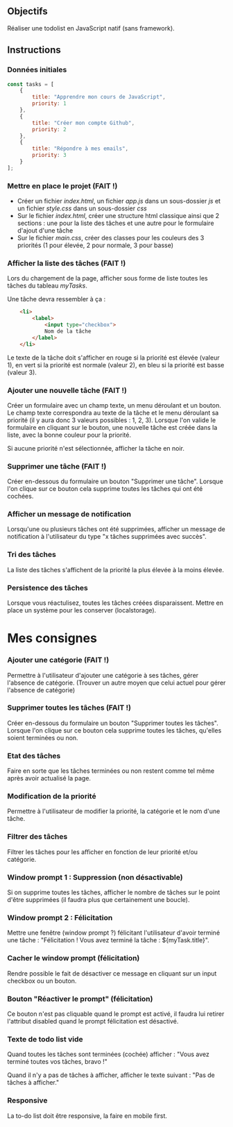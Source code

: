 ## Objectifs

Réaliser une todolist en JavaScript natif (sans framework).

## Instructions

### Données initiales

```javascript
const tasks = [
    {
        title: "Apprendre mon cours de JavaScript",
        priority: 1
    },
    {
        title: "Créer mon compte Github",
        priority: 2
    },
    {
        title: "Répondre à mes emails",
        priority: 3
    }
];
```

### Mettre en place le projet  (FAIT !)

* Créer un fichier *index.html*, un fichier *app.js* dans un sous-dossier *js* et un fichier *style.css* dans un sous-dossier *css*
* Sur le fichier *index.html*, créer une structure html classique ainsi que 2 sections : une pour la liste des tâches et une autre pour le formulaire d'ajout d'une tâche
* Sur le fichier *main.css*, créer des classes pour les couleurs des 3 priorités (1 pour élevée, 2 pour normale, 3 pour basse)

### Afficher la liste des tâches (FAIT !)

Lors du chargement de la page, afficher sous forme de liste toutes les tâches du tableau *myTasks*.

Une tâche devra ressembler à ça :
```html
    <li>
        <label>
            <input type="checkbox">
            Nom de la tâche
        </label>
    </li>
```

Le texte de la tâche doit s'afficher en rouge si la priorité est élevée (valeur 1), en vert si la priorité est normale (valeur 2), en bleu si la priorité est basse (valeur 3).

### Ajouter une nouvelle tâche (FAIT !)

Créer un formulaire avec un champ texte, un menu déroulant et un bouton. Le champ texte correspondra au texte de la tâche et le menu déroulant sa priorité (il y aura donc 3 valeurs possibles : 1, 2, 3). Lorsque l'on valide le formulaire en cliquant sur le bouton, une nouvelle tâche est créée dans la liste, avec la bonne couleur pour la priorité.

Si aucune priorité n'est sélectionnée, afficher la tâche en noir.

### Supprimer une tâche (FAIT !)

Créer en-dessous du formulaire un bouton "Supprimer une tâche". Lorsque l'on clique sur ce bouton cela supprime toutes les tâches qui ont été cochées.

### Afficher un message de notification

Lorsqu'une ou plusieurs tâches ont été supprimées, afficher un message de notification à l'utilisateur du type "x tâches supprimées avec succès".

### Tri des tâches

La liste des tâches s'affichent de la priorité la plus élevée à la moins élevée.

### Persistence des tâches

Lorsque vous réactulisez, toutes les tâches créées disparaissent. Mettre en place un système pour les conserver (localstorage).


# Mes consignes


### Ajouter une catégorie (FAIT !)

Permettre à l'utilisateur d'ajouter une catégorie à ses tâches, gérer l'absence de catégorie. (Trouver un autre moyen que celui actuel pour gérer l'absence de catégorie)

### Supprimer toutes les tâches (FAIT !)

Créer en-dessous du formulaire un bouton "Supprimer toutes les tâches". Lorsque l'on clique sur ce bouton cela supprime toutes les tâches, qu'elles soient terminées ou non.

### Etat des tâches

Faire en sorte que les tâches terminées ou non restent comme tel même après avoir actualisé la page.

### Modification de la priorité

Permettre à l'utilisateur de modifier la priorité, la catégorie et le nom d'une tâche.

### Filtrer des tâches

Filtrer les tâches pour les afficher en fonction de leur priorité et/ou catégorie.

### Window prompt 1 : Suppression (non désactivable)

Si on supprime toutes les tâches, afficher le nombre de tâches sur le point d'être supprimées (il faudra plus que certainement une boucle).

### Window prompt 2 : Félicitation

Mettre une fenêtre (window prompt ?) félicitant l'utilisateur d'avoir terminé une tâche : "Félicitation ! Vous avez terminé la tâche : ${myTask.title}".

### Cacher le window prompt (félicitation)

Rendre possible le fait de désactiver ce message en cliquant sur un input checkbox ou un bouton.

### Bouton "Réactiver le prompt" (félicitation)

Ce bouton n'est pas cliquable quand le prompt est activé, il faudra lui retirer l'attribut disabled quand le prompt félicitation est désactivé.

### Texte de todo list vide

Quand toutes les tâches sont terminées (cochée) afficher : "Vous avez terminé toutes vos tâches, bravo !"

Quand il n'y a pas de tâches à afficher, afficher le texte suivant : "Pas de tâches à afficher."

### Responsive

La to-do list doit être responsive, la faire en mobile first.
